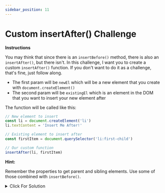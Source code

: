 ```yaml
---
sidebar_position: 11
---
```


# Custom insertAfter() Challenge

**Instructions**

You may think that since there is an `insertBefore()` method, there is also an `insertAfter()`, but there isn't. In this challenge, I want you to create a custom `insertAfter()` function. If you don't want to do it as a challenge, that's fine, just follow along.

- The first param will be `newEl` which will be a new element that you create with `document.createElement()`
- The second param will be `existingEl` which is an element in the DOM that you want to insert your new element after

The function will be called like this:

```js
// New element to insert
const li = document.createElement('li')
li.textContent = 'Insert Me After!'

// Existing element to insert after
const firstItem = document.querySelector('li:first-child')

// Our custom function
insertAfter(li, firstItem)
```

**Hint:**

Remember the properties to get parent and sibling elements. Use some of those combined with `insertBefore()`.

<details>
  <summary>Click For Solution</summary>

```js
function insertAfter(newEl, existingEl) {
  existingEl.parentElement.insertBefore(newEl, existingEl.nextSibling)
}
```

The solution is actually really simple.

- We take the `existingEl` and get the parent with either the `parentElement` or `parentNode` property.
- We call `insertBefore()` on the parent and then pass in `newEl` and the element AFTER `existingEl`. We can get that with the `nextSibling` property

Putting our new element before the existing element's next sibling is the same as putting it after the existing element

</details>

